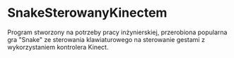 # SnakeSterowanyKinectem
Program stworzony na potrzeby pracy inżynierskiej, przerobiona popularna gra "Snake" ze sterowania klawiaturowego na sterowanie gestami z wykorzystaniem kontrolera Kinect.
